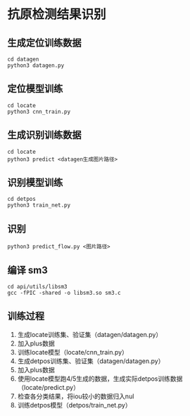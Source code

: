 # 抗原检测结果识别



## 生成定位训练数据

```
cd datagen
python3 datagen.py
```



## 定位模型训练

```
cd locate
python3 cnn_train.py
```



## 生成识别训练数据

```
cd locate
python3 predict <datagen生成图片路径>
```



## 识别模型训练

```
cd detpos
python3 train_net.py
```



## 识别

```
python3 predict_flow.py <图片路径>
```



## 编译 sm3
```
cd api/utils/libsm3
gcc -fPIC -shared -o libsm3.so sm3.c
```



## 训练过程
1. 生成locate训练集、验证集（datagen/datagen.py）
2. 加入plus数据
3. 训练locate模型（locate/cnn_train.py）
4. 生成detpos训练集、验证集（datagen/datagen.py）
5. 加入plus数据
6. 使用locate模型跑4/5生成的数据，生成实际detpos训练数据（locate/predict.py）
7. 检查各分类结果，将iou较小的数据归入nul
8. 训练detpos模型（detpos/train_net.py）
